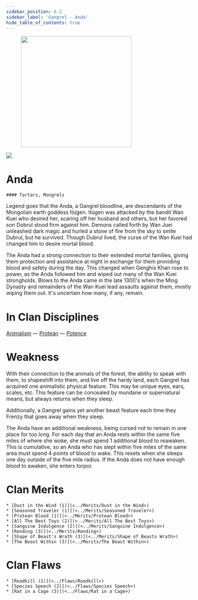 ```yaml
---
sidebar_position: 6.2
sidebar_label: 'Gangrel - Anda'
hide_table_of_contents: true
---
```

<figure className="float-right-img">
  <img src="/img/vagrant.png" width='300px' />
  <figcaption style={{ fontSize: '0.85em', color: '#666', textAlign: 'center' }}>

  </figcaption>
</figure>

<img src="/img/clanlogos/anda.png" className="icon-img" />

# Anda
    #### Tartars, Mongrels

Legend goes that the Anda, a Gangrel bloodline, are descendants of the Mongolian earth goddess Itügen. Itügen was attacked by the bandit Wan Kuei who desired her, scaring off her husband and others, but her favored son Dobrul stood firm against him. Demons called forth by Wan Juei unleashed dark magic and hurled a stone of fire from the sky to smite Dubrul, but he survived. Though Dubrul lived, the curse of the Wan Kuei had changed him to desire mortal blood.

The Anda had a strong connection to their extended mortal families, giving them protection and assistance at night in exchange for them providing blood and safety during the day. This changed when Genghis Khan rose to power, as the Anda followed him and wiped out many of the Wan Kuei strongholds. Blows to the Anda came in the late 1300's when the Ming Dynasty and remainders of the Wan Kuei lead assaults against them, mostly wiping them out. It's uncertain how many, if any, remain.

# In Clan Disciplines

[Animalism](<../Disciplines/Animalism>) — [Protean](<../Disciplines/Protean>) — [Potence](<../Disciplines/Potence>)

# Weakness

With their connection to the animals of the forest, the ability to speak with them, to shapeshift into them, and live off the hardy land, each Gangrel has acquired one animalistic physical feature. This may be unique eyes, ears, scales, etc. This feature can be concealed by mundane or supernatural means, but always returns when they sleep.

Additionally, a Gangrel gains yet another beast feature each time they Frenzy that goes away when they sleep.

The Anda have an additional weakness, being cursed not to remain in one place for too long. For each day that an Anda rests within the same five miles of where she woke, she must spend 1 additional blood to reawaken. This is cumulative, so an Anda who has slept within five miles of the same area must spend 4 points of blood to wake. This resets when she sleeps one day outside of the five mile radius. If the Anda does not have enough blood to awaken, she enters torpor.

# Clan Merits

    * [Dust in the Wind (1)](<../Merits/Dust in the Wind>)
    * [Seasoned Traveler (1)](<../Merits/Seasoned Traveler>)
    * [Protean Blood (1)](<../Merits/Protean Blood>)
    * [All The Best Toys (2)](<../Merits/All The Best Toys>)
    * [Sanguine Indulgence (2)](<../Merits/Sanguine Indulgence>)
    * [Rending (3)](<../Merits/Rending>)
    * [Shape of Beast's Wrath (3)](<../Merits/Shape of Beasts Wrath>)
    * [The Beast Within (3)](<../Merits/The Beast Within>)

# Clan Flaws

    * [Roadkill (1)](<../Flaws/Roadkill>)
    * [Species Speech (2)](<../Flaws/Species Speech>)
    * [Rat in a Cage (3)](<../Flaws/Rat in a Cage>)
